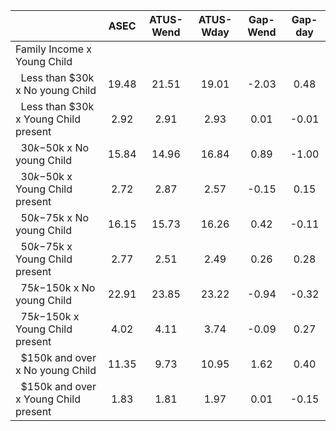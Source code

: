 
|                      |         ASEC |    ATUS-Wend |    ATUS-Wday |     Gap-Wend |      Gap-day |
| -------------------- | :----------: | :----------: | :----------: | :----------: | :----------: |
| Family Income x Young Child |              |              |              |              |              |
| &nbsp;&nbsp;Less than $30k x No young Child |        19.48 |        21.51 |        19.01 |        -2.03 |         0.48 |
| &nbsp;&nbsp;Less than $30k x Young Child present |         2.92 |         2.91 |         2.93 |         0.01 |        -0.01 |
| &nbsp;&nbsp;$30k-$50k x No young Child |        15.84 |        14.96 |        16.84 |         0.89 |        -1.00 |
| &nbsp;&nbsp;$30k-$50k x Young Child present |         2.72 |         2.87 |         2.57 |        -0.15 |         0.15 |
| &nbsp;&nbsp;$50k-$75k x No young Child |        16.15 |        15.73 |        16.26 |         0.42 |        -0.11 |
| &nbsp;&nbsp;$50k-$75k x Young Child present |         2.77 |         2.51 |         2.49 |         0.26 |         0.28 |
| &nbsp;&nbsp;$75k-$150k x No young Child |        22.91 |        23.85 |        23.22 |        -0.94 |        -0.32 |
| &nbsp;&nbsp;$75k-$150k x Young Child present |         4.02 |         4.11 |         3.74 |        -0.09 |         0.27 |
| &nbsp;&nbsp;$150k and over x No young Child |        11.35 |         9.73 |        10.95 |         1.62 |         0.40 |
| &nbsp;&nbsp;$150k and over x Young Child present |         1.83 |         1.81 |         1.97 |         0.01 |        -0.15 |

